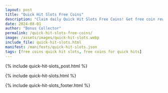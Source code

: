```yaml
---
layout: post
title: "Quick Hit Slots Free Coins"
description: "Claim daily Quick Hit Slots Free Coins! Get free coin rewards now and enjoy fast-paced slots fun – updated daily for all players."
date: 2024-08-01
author: "Bonus Collector"
permalink: /quick-hit-slots-free-coins/
image: /assets/images/quick-hit-slots.webp
include_file: quick-hit-slots.html
manifest: /manifests/quick-hit-slots.json
tags: [free coins quick hit slots, free coins for quick hits]
---
```


{% include quick-hit-slots_post.html %}

{% include quick-hit-slots.html %}

{% include quick-hit-slots_footer.html %}